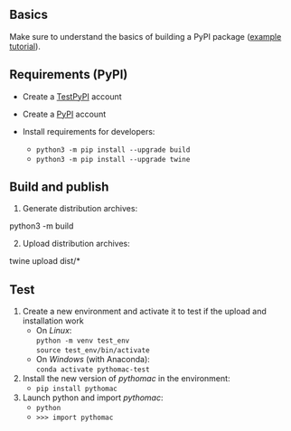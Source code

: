 ## Basics

Make sure to understand the basics of building a PyPI package ([example tutorial](https://packaging.python.org/en/latest/tutorials/packaging-projects/)).



## Requirements (PyPI)

* Create a [TestPyPI](https://test.pypi.org/) account
* Create a [PyPI](https://pypi.org/) account
* Install requirements for developers:

   * `python3 -m pip install --upgrade build`
   * `python3 -m pip install --upgrade twine`

## Build and publish

1. Generate distribution archives:

python3 -m build

2. Upload distribution archives:

twine upload dist/*



## Test

1. Create a new environment and activate it to test if the upload and installation work
    * On *Linux*:</br>`python -m venv test_env`</br>`source test_env/bin/activate`
    * On *Windows* (with Anaconda):</br>`conda activate pythomac-test`
1. Install the new version of *pythomac* in the environment:
	* `pip install pythomac`
1. Launch python and import *pythomac*:
	* `python`
	* `>>> import pythomac`

